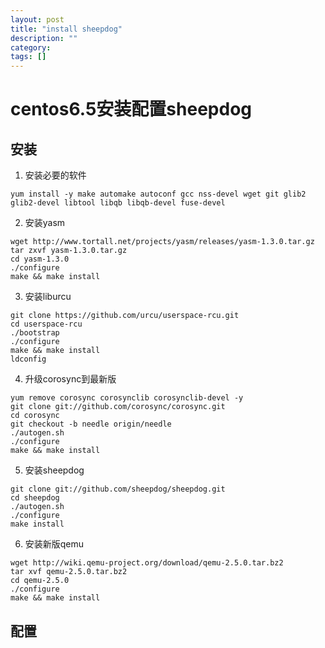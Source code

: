 ```yaml
---
layout: post
title: "install sheepdog"
description: ""
category:
tags: []
---
```


# centos6.5安装配置sheepdog
## 安装
1. 安装必要的软件
```
yum install -y make automake autoconf gcc nss-devel wget git glib2 glib2-devel libtool libqb libqb-devel fuse-devel
```
2. 安装yasm
```
wget http://www.tortall.net/projects/yasm/releases/yasm-1.3.0.tar.gz
tar zxvf yasm-1.3.0.tar.gz
cd yasm-1.3.0
./configure
make && make install
```
3. 安装liburcu
```
git clone https://github.com/urcu/userspace-rcu.git
cd userspace-rcu
./bootstrap
./configure
make && make install
ldconfig
```
4. 升级corosync到最新版
```
yum remove corosync corosynclib corosynclib-devel -y
git clone git://github.com/corosync/corosync.git
cd corosync
git checkout -b needle origin/needle
./autogen.sh
./configure
make && make install
```
5. 安装sheepdog
```
git clone git://github.com/sheepdog/sheepdog.git
cd sheepdog
./autogen.sh
./configure
make install
```

6. 安装新版qemu
```
wget http://wiki.qemu-project.org/download/qemu-2.5.0.tar.bz2
tar xvf qemu-2.5.0.tar.bz2
cd qemu-2.5.0
./configure
make && make install
```
## 配置
